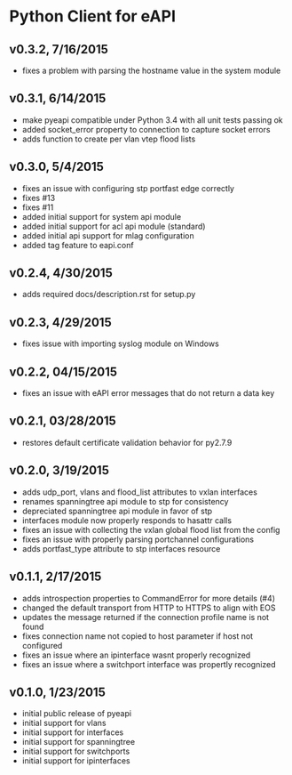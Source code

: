 Python Client for eAPI
======================

## v0.3.2, 7/16/2015

- fixes a problem with parsing the hostname value in the system module

## v0.3.1, 6/14/2015

- make pyeapi compatible under Python 3.4 with all unit tests passing ok
- added socket_error property to connection to capture socket errors
- adds function to create per vlan vtep flood lists

## v0.3.0, 5/4/2015

- fixes an issue with configuring stp portfast edge correctly
- fixes #13
- fixes #11
- added initial support for system api module
- added initial support for acl api module (standard)
- added initial api support for mlag configuration
- added tag feature to eapi.conf

## v0.2.4, 4/30/2015

- adds required docs/description.rst for setup.py

## v0.2.3, 4/29/2015

- fixes issue with importing syslog module on Windows

## v0.2.2, 04/15/2015

- fixes an issue with eAPI error messages that do not return a data key

## v0.2.1, 03/28/2015

- restores default certificate validation behavior for py2.7.9

## v0.2.0, 3/19/2015

- adds udp_port, vlans and flood_list attributes to vxlan interfaces
- renames spanningtree api module to stp for consistency
- depreciated spanningtree api module in favor of stp
- interfaces module now properly responds to hasattr calls
- fixes an issue with collecting the vxlan global flood list from the config
- fixes an issue with properly parsing portchannel configurations
- adds portfast_type attribute to stp interfaces resource

## v0.1.1, 2/17/2015

- adds introspection properties to CommandError for more details (#4)
- changed the default transport from HTTP to HTTPS to align with EOS
- updates the message returned if the connection profile name is not found
- fixes connection name not copied to host parameter if host not configured
- fixes an issue where an ipinterface wasnt properly recognized
- fixes an issue where a switchport interface was propertly recognized

## v0.1.0, 1/23/2015

- initial public release of pyeapi
- initial support for vlans
- initial support for interfaces
- initial support for spanningtree
- initial support for switchports
- initial support for ipinterfaces
